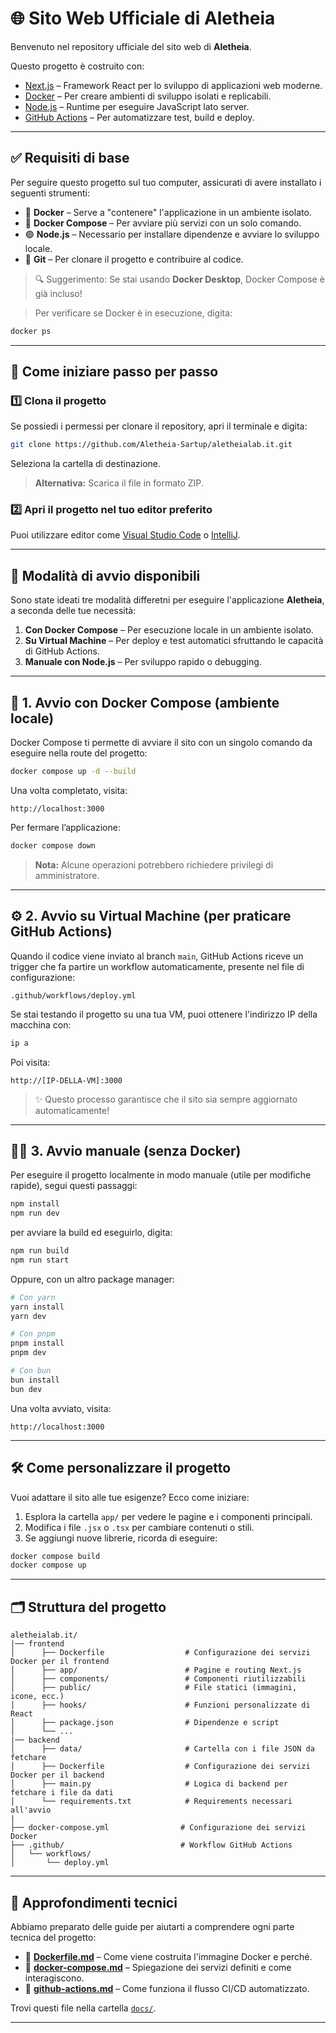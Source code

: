 # 🌐 Sito Web Ufficiale di Aletheia

Benvenuto nel repository ufficiale del sito web di **Aletheia**.

Questo progetto è costruito con:

* [Next.js](https://nextjs.org/) – Framework React per lo sviluppo di applicazioni web moderne.
* [Docker](https://www.docker.com/) – Per creare ambienti di sviluppo isolati e replicabili.
* [Node.js](https://nodejs.org/) – Runtime per eseguire JavaScript lato server.
* [GitHub Actions](https://github.com/features/actions) – Per automatizzare test, build e deploy.

---

## ✅ Requisiti di base

Per seguire questo progetto sul tuo computer, assicurati di avere installato i seguenti strumenti:

* 🐳 **Docker** – Serve a "contenere" l'applicazione in un ambiente isolato.
* 🧩 **Docker Compose** – Per avviare più servizi con un solo comando.
* 🟢 **Node.js** – Necessario per installare dipendenze e avviare lo sviluppo locale.
* 🧬 **Git** – Per clonare il progetto e contribuire al codice.

> 🔍 Suggerimento: Se stai usando **Docker Desktop**, Docker Compose è già incluso!

> Per verificare se Docker è in esecuzione, digita:

```bash
docker ps
```

---

## 🚀 Come iniziare passo per passo

### 1️⃣ Clona il progetto

Se possiedi i permessi per clonare il repository, apri il terminale e digita:

```bash
git clone https://github.com/Aletheia-Sartup/aletheialab.it.git
```

Seleziona la cartella di destinazione.

> **Alternativa:** Scarica il file in formato ZIP.

### 2️⃣ Apri il progetto nel tuo editor preferito

Puoi utilizzare editor come [Visual Studio Code](https://code.visualstudio.com/) o [IntelliJ](https://www.jetbrains.com/idea/).

---

## 🚦 Modalità di avvio disponibili

Sono state ideati tre modalità differetni per eseguire l'applicazione **Aletheia**, a seconda delle tue necessità:

1. **Con Docker Compose** – Per esecuzione locale in un ambiente isolato.
2. **Su Virtual Machine** – Per deploy e test automatici sfruttando le capacità di GitHub Actions.
3. **Manuale con Node.js** – Per sviluppo rapido o debugging.

---

## 🐳 1. Avvio con Docker Compose (ambiente locale)

Docker Compose ti permette di avviare il sito con un singolo comando da eseguire nella route del progetto:

```bash
docker compose up -d --build
```

Una volta completato, visita:

```
http://localhost:3000
```

Per fermare l’applicazione:

```bash
docker compose down
```

> **Nota:** Alcune operazioni potrebbero richiedere privilegi di amministratore.

---

## ⚙️ 2. Avvio su Virtual Machine (per praticare GitHub Actions)

Quando il codice viene inviato al branch `main`, GitHub Actions riceve un trigger che fa partire un workflow automaticamente, presente nel file di configurazione:

```
.github/workflows/deploy.yml
```

Se stai testando il progetto su una tua VM, puoi ottenere l'indirizzo IP della macchina con:

```bash
ip a
```

Poi visita:

```
http://[IP-DELLA-VM]:3000
```

> ✨ Questo processo garantisce che il sito sia sempre aggiornato automaticamente!

---

## 🧑‍💻 3. Avvio manuale (senza Docker)

Per eseguire il progetto localmente in modo manuale (utile per modifiche rapide), segui questi passaggi:

```bash
npm install
npm run dev
```

per avviare la build ed eseguirlo, digita:

```bash
npm run build
npm run start
```

Oppure, con un altro package manager:

```bash
# Con yarn
yarn install
yarn dev

# Con pnpm
pnpm install
pnpm dev

# Con bun
bun install
bun dev
```

Una volta avviato, visita:

```
http://localhost:3000
```

---

## 🛠️ Come personalizzare il progetto

Vuoi adattare il sito alle tue esigenze? Ecco come iniziare:

1. Esplora la cartella `app/` per vedere le pagine e i componenti principali.
2. Modifica i file `.jsx` o `.tsx` per cambiare contenuti o stili.
3. Se aggiungi nuove librerie, ricorda di eseguire:

```bash
docker compose build
docker compose up
```

---

## 🗂️ Struttura del progetto

```text
aletheialab.it/
|── frontend
│      ├── Dockerfile                  # Configurazione dei servizi Docker per il frontend         
│      ├── app/                        # Pagine e routing Next.js
│      ├── components/                 # Componenti riutilizzabili
│      ├── public/                     # File statici (immagini, icone, ecc.)
│      ├── hooks/                      # Funzioni personalizzate di React
│      ├── package.json                # Dipendenze e script
│      └── ...
|── backend
│      ├── data/                       # Cartella con i file JSON da fetchare
│      ├── Dockerfile                  # Configurazione dei servizi Docker per il backend
│      ├── main.py                     # Logica di backend per fetchare i file da dati
│      └── requirements.txt            # Requirements necessari all'avvio
|
├── docker-compose.yml                # Configurazione dei servizi Docker
├── .github/                          # Workflow GitHub Actions
│   └── workflows/
│       └── deploy.yml
```

---

## 📘 Approfondimenti tecnici

Abbiamo preparato delle guide per aiutarti a comprendere ogni parte tecnica del progetto:

* 🔧 **[Dockerfile.md](docs/Dockerfile.md)** – Come viene costruita l'immagine Docker e perché.
* 🧩 **[docker-compose.md](docs/docker-compose.md)** – Spiegazione dei servizi definiti e come interagiscono.
* 🔁 **[github-actions.md](docs/github-actions.md)** – Come funziona il flusso CI/CD automatizzato.

Trovi questi file nella cartella [`docs/`](docs/).

---
